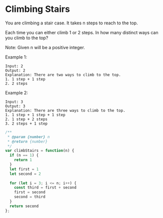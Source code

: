 # Climbing Stairs

You are climbing a stair case. It takes n steps to reach to the top.

Each time you can either climb 1 or 2 steps. In how many distinct ways can you climb to the top?

Note: Given n will be a positive integer.

Example 1:

    Input: 2
    Output: 2
    Explanation: There are two ways to climb to the top.
    1. 1 step + 1 step
    2. 2 steps

Example 2:

    Input: 3
    Output: 3
    Explanation: There are three ways to climb to the top.
    1. 1 step + 1 step + 1 step
    2. 1 step + 2 steps
    3. 2 steps + 1 step


```JavaScript
/**
 * @param {number} n
 * @return {number}
 */
var climbStairs = function(n) {
  if (n == 1) {
    return 1
  }
  let first = 1
  let second = 2
  
  for (let i = 3; i <= n; i++) {
    const third = first + second
    first = second
    second = third
  }
  return second
};

```